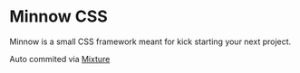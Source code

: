 # Minnow CSS

Minnow is a small CSS framework meant for kick starting your next project.

Auto commited via [Mixture](http://mixture.io)